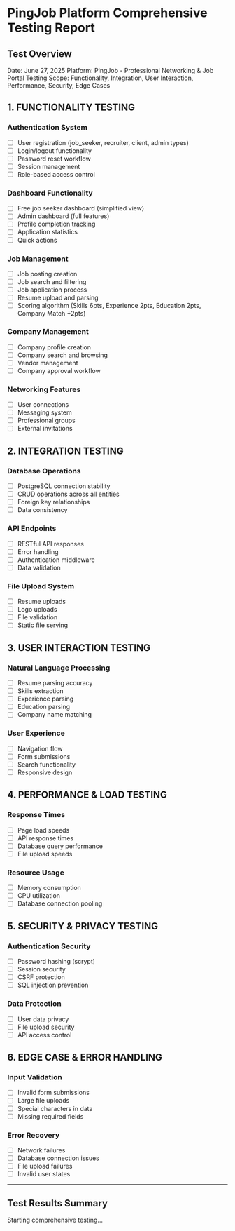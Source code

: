 # PingJob Platform Comprehensive Testing Report

## Test Overview
Date: June 27, 2025
Platform: PingJob - Professional Networking & Job Portal
Testing Scope: Functionality, Integration, User Interaction, Performance, Security, Edge Cases

## 1. FUNCTIONALITY TESTING

### Authentication System
- [ ] User registration (job_seeker, recruiter, client, admin types)
- [ ] Login/logout functionality
- [ ] Password reset workflow
- [ ] Session management
- [ ] Role-based access control

### Dashboard Functionality
- [ ] Free job seeker dashboard (simplified view)
- [ ] Admin dashboard (full features)
- [ ] Profile completion tracking
- [ ] Application statistics
- [ ] Quick actions

### Job Management
- [ ] Job posting creation
- [ ] Job search and filtering
- [ ] Job application process
- [ ] Resume upload and parsing
- [ ] Scoring algorithm (Skills 6pts, Experience 2pts, Education 2pts, Company Match +2pts)

### Company Management
- [ ] Company profile creation
- [ ] Company search and browsing
- [ ] Vendor management
- [ ] Company approval workflow

### Networking Features
- [ ] User connections
- [ ] Messaging system
- [ ] Professional groups
- [ ] External invitations

## 2. INTEGRATION TESTING

### Database Operations
- [ ] PostgreSQL connection stability
- [ ] CRUD operations across all entities
- [ ] Foreign key relationships
- [ ] Data consistency

### API Endpoints
- [ ] RESTful API responses
- [ ] Error handling
- [ ] Authentication middleware
- [ ] Data validation

### File Upload System
- [ ] Resume uploads
- [ ] Logo uploads
- [ ] File validation
- [ ] Static file serving

## 3. USER INTERACTION TESTING

### Natural Language Processing
- [ ] Resume parsing accuracy
- [ ] Skills extraction
- [ ] Experience parsing
- [ ] Education parsing
- [ ] Company name matching

### User Experience
- [ ] Navigation flow
- [ ] Form submissions
- [ ] Search functionality
- [ ] Responsive design

## 4. PERFORMANCE & LOAD TESTING

### Response Times
- [ ] Page load speeds
- [ ] API response times
- [ ] Database query performance
- [ ] File upload speeds

### Resource Usage
- [ ] Memory consumption
- [ ] CPU utilization
- [ ] Database connection pooling

## 5. SECURITY & PRIVACY TESTING

### Authentication Security
- [ ] Password hashing (scrypt)
- [ ] Session security
- [ ] CSRF protection
- [ ] SQL injection prevention

### Data Protection
- [ ] User data privacy
- [ ] File upload security
- [ ] API access control

## 6. EDGE CASE & ERROR HANDLING

### Input Validation
- [ ] Invalid form submissions
- [ ] Large file uploads
- [ ] Special characters in data
- [ ] Missing required fields

### Error Recovery
- [ ] Network failures
- [ ] Database connection issues
- [ ] File upload failures
- [ ] Invalid user states

---

## Test Results Summary
Starting comprehensive testing...